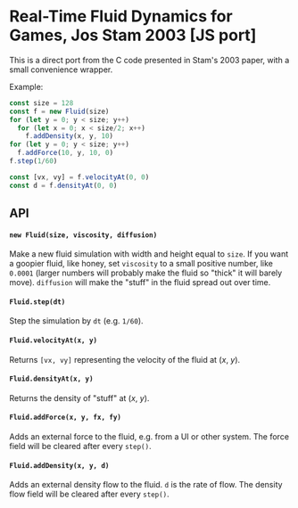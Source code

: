 # Real-Time Fluid Dynamics for Games, Jos Stam 2003 [JS port]

This is a direct port from the C code presented in Stam's 2003 paper, with a small convenience wrapper.

Example:
```js
const size = 128
const f = new Fluid(size)
for (let y = 0; y < size; y++)
  for (let x = 0; x < size/2; x++)
    f.addDensity(x, y, 10)
for (let y = 0; y < size; y++)
  f.addForce(10, y, 10, 0)
f.step(1/60)

const [vx, vy] = f.velocityAt(0, 0)
const d = f.densityAt(0, 0)
```

## API

#### `new Fluid(size, viscosity, diffusion)`

Make a new fluid simulation with width and height equal to `size`. If you want a goopier fluid, like honey, set `viscosity` to a small positive number, like `0.0001` (larger numbers will probably make the fluid so "thick" it will barely move). `diffusion` will make the "stuff" in the fluid spread out over time.

#### `Fluid.step(dt)`

Step the simulation by `dt` (e.g. `1/60`).

#### `Fluid.velocityAt(x, y)`

Returns `[vx, vy]` representing the velocity of the fluid at (_x_, _y_).

#### `Fluid.densityAt(x, y)`

Returns the density of "stuff" at (_x_, _y_).

#### `Fluid.addForce(x, y, fx, fy)`

Adds an external force to the fluid, e.g. from a UI or other system. The force field will be cleared after every `step()`.

#### `Fluid.addDensity(x, y, d)`

Adds an external density flow to the fluid. `d` is the rate of flow. The density flow field will be cleared after every `step()`.
